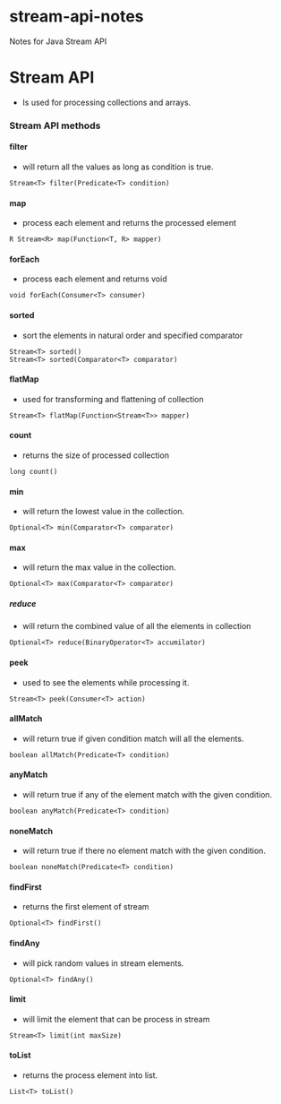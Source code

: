 # stream-api-notes
Notes for Java Stream API

# Stream API
- Is used for processing collections and arrays.

### Stream API methods
#### filter
- will return all the values as long as condition is true.
```
Stream<T> filter(Predicate<T> condition)
```
#### map
- process each element and returns the processed element
```
R Stream<R> map(Function<T, R> mapper)
```
#### forEach
- process each element and returns void
```
void forEach(Consumer<T> consumer)
```
#### sorted
- sort the elements in natural order and specified comparator
```
Stream<T> sorted()
Stream<T> sorted(Comparator<T> comparator)
```

#### flatMap
- used for transforming and flattening of collection
```
Stream<T> flatMap(Function<Stream<T>> mapper)
```

#### count
- returns the size of processed collection
```
long count()
```
#### min
- will return the lowest value in the collection.
```
Optional<T> min(Comparator<T> comparator)
```
#### max
- will return the max value in the collection.
```
Optional<T> max(Comparator<T> comparator)
```

##### reduce
- will return the combined value of all the elements in collection
```
Optional<T> reduce(BinaryOperator<T> accumilator) 
```
#### peek
- used to see the elements while processing it.
```
Stream<T> peek(Consumer<T> action)
```

#### allMatch
- will return true if given condition match will all the elements.
```
boolean allMatch(Predicate<T> condition)
```

#### anyMatch
- will return true if any of the element match with the given condition.
```
boolean anyMatch(Predicate<T> condition)
```

#### noneMatch
- will return true if there no element match with the given condition.
```
boolean noneMatch(Predicate<T> condition)
```

#### findFirst
- returns the first element of stream
```
Optional<T> findFirst()
```

#### findAny
- will pick random values in stream elements.
```
Optional<T> findAny()
```

#### limit
- will limit the element that can be process in stream
```
Stream<T> limit(int maxSize)
```

#### toList
- returns the process element into list.
```
List<T> toList()
```

